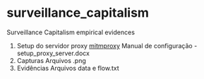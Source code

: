 # surveillance_capitalism
Surveillance Capitalism empirical evidences

1) Setup do servidor proxy
   [mitmproxy](https://mitmproxy.org/)
   Manual de configuração - setup_proxy_server.docx
2) Capturas
   Arquivos .png
3) Evidências
   Arquivos data e flow.txt
